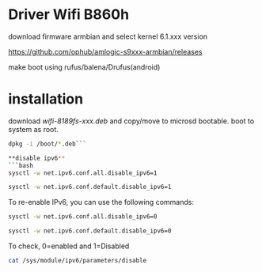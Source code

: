 # Driver Wifi B860h
download firmware armbian and select kernel 6.1.xxx version

https://github.com/ophub/amlogic-s9xxx-armbian/releases

make boot using rufus/balena/Drufus(android)

# installation
download *wifi-8189fs-xxx.deb* and copy/move to microsd bootable.
boot to system as root.
```bash
dpkg -i /boot/*.deb```

**disable ipv6**
```bash
sysctl -w net.ipv6.conf.all.disable_ipv6=1
```
```bash
sysctl -w net.ipv6.conf.default.disable_ipv6=1
```

To re-enable IPv6, you can use the following commands:
```bash
sysctl -w net.ipv6.conf.all.disable_ipv6=0
```
```bash
sysctl -w net.ipv6.conf.default.disable_ipv6=0
```

To check, 0=enabled and 1=Disabled
```bash
cat /sys/module/ipv6/parameters/disable
```
